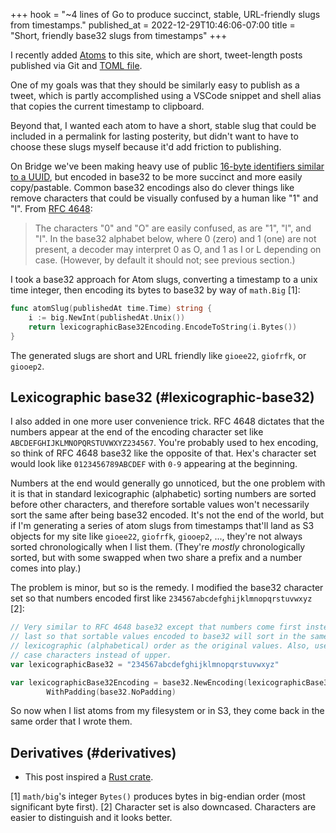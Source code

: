 +++
hook = "~4 lines of Go to produce succinct, stable, URL-friendly slugs from timestamps."
published_at = 2022-12-29T10:46:06-07:00
title = "Short, friendly base32 slugs from timestamps"
+++

I recently added [Atoms](/atoms) to this site, which are short, tweet-length posts published via Git and [TOML file](https://github.com/brandur/sorg/blob/master/content/atoms/_meta.toml).

One of my goals was that they should be similarly easy to publish as a tweet, which is partly accomplished using a VSCode snippet and shell alias that copies the current timestamp to clipboard.

Beyond that, I wanted each atom to have a short, stable slug that could be included in a permalink for lasting posterity, but didn't want to have to choose these slugs myself because it'd add friction to publishing.

On Bridge we've been making heavy use of public [16-byte identifiers similar to a UUID](https://docs.crunchybridge.com/api-concepts/eid/), but encoded in base32 to be more succinct and more easily copy/pastable. Common base32 encodings also do clever things like remove characters that could be visually confused by a human like "1" and "l". From [RFC 4648](https://www.ietf.org/rfc/rfc4648.txt):

> The characters "0" and "O" are easily confused, as are "1", "l", and "I".  In the base32 alphabet below, where 0 (zero) and 1 (one) are not present, a decoder may interpret 0 as O, and 1 as I or L depending on case. (However, by default it should not; see previous section.)

I took a base32 approach for Atom slugs, converting a timestamp to a unix time integer, then encoding its bytes to base32 by way of `math.Big` [1]:

``` go
func atomSlug(publishedAt time.Time) string {
	i := big.NewInt(publishedAt.Unix())
	return lexicographicBase32Encoding.EncodeToString(i.Bytes())
}
```

The generated slugs are short and URL friendly like `gioee22`, `giofrfk`, or `giooep2`.

## Lexicographic base32 (#lexicographic-base32)

I also added in one more user convenience trick. RFC 4648 dictates that the numbers appear at the end of the encoding character set like `ABCDEFGHIJKLMNOPQRSTUVWXYZ234567`. You're probably used to hex encoding, so think of RFC 4648 base32 like the opposite of that. Hex's character set would look like `0123456789ABCDEF` with `0-9` appearing at the beginning.

Numbers at the end would generally go unnoticed, but the one problem with it is that in standard lexicographic (alphabetic) sorting numbers are sorted before other characters, and therefore sortable values won't necessarily sort the same after being base32 encoded. It's not the end of the world, but if I'm generating a series of atom slugs from timestamps that'll land as S3 objects for my site like `gioee22`, `giofrfk`, `giooep2`, ..., they're not always sorted chronologically when I list them. (They're _mostly_ chronologically sorted, but with some swapped when two share a prefix and a number comes into play.)

The problem is minor, but so is the remedy. I modified the base32 character set so that numbers encoded first like `234567abcdefghijklmnopqrstuvwxyz` [2]:

``` go
// Very similar to RFC 4648 base32 except that numbers come first instead of
// last so that sortable values encoded to base32 will sort in the same
// lexicographic (alphabetical) order as the original values. Also, use lower
// case characters instead of upper.
var lexicographicBase32 = "234567abcdefghijklmnopqrstuvwxyz"

var lexicographicBase32Encoding = base32.NewEncoding(lexicographicBase32).
		WithPadding(base32.NoPadding)
```

So now when I list atoms from my filesystem or in S3, they come back in the same order that I wrote them.


## Derivatives (#derivatives)

- This post inspired a [Rust crate](https://crates.io/crates/lexicoid).

[1] `math/big`'s integer `Bytes()` produces bytes in big-endian order (most significant byte first).
[2] Character set is also downcased. Characters are easier to distinguish and it looks better.
